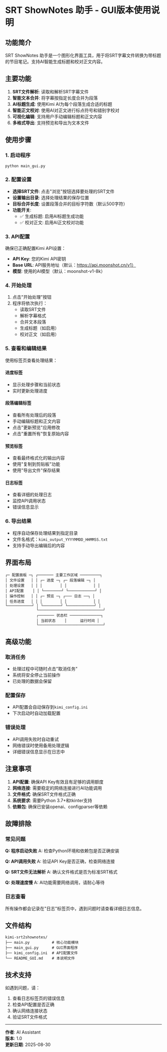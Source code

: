 # SRT ShowNotes 助手 - GUI版本使用说明

## 功能简介

SRT ShowNotes 助手是一个图形化界面工具，用于将SRT字幕文件转换为带标题的节目笔记。支持AI智能生成标题和校对正文内容。

## 主要功能

1. **SRT文件解析**: 读取和解析SRT字幕文件
2. **智能文本合并**: 将字幕按指定长度合并为段落
3. **AI标题生成**: 使用Kimi AI为每个段落生成合适的标题
4. **智能正文校对**: 使用AI对正文进行标点符号和错别字校对
5. **可视化编辑**: 支持用户手动编辑标题和正文内容
6. **多格式导出**: 支持预览和导出为文本文件

## 使用步骤

### 1. 启动程序
```bash
python main_gui.py
```

### 2. 配置设置
- **选择SRT文件**: 点击"浏览"按钮选择要处理的SRT文件
- **设置输出目录**: 选择处理结果的保存位置
- **目标合并长度**: 设置段落合并的目标字符数（默认500字符）
- **功能开关**: 
  - ✅ 生成标题: 启用AI标题生成功能
  - ✅ 校对正文: 启用AI正文校对功能

### 3. API配置
确保已正确配置Kimi API设置：
- **API Key**: 您的Kimi API密钥
- **Base URL**: API服务地址（默认：https://api.moonshot.cn/v1）
- **模型**: 使用的AI模型（默认：moonshot-v1-8k）

### 4. 开始处理
1. 点击"开始处理"按钮
2. 程序将依次执行：
   - 读取SRT文件
   - 解析字幕格式
   - 合并文本段落
   - 生成标题（如启用）
   - 校对正文（如启用）

### 5. 查看和编辑结果
使用标签页查看处理结果：

#### 进度标签
- 显示处理步骤和当前状态
- 实时更新处理进度

#### 段落编辑标签
- 查看所有处理后的段落
- 手动编辑标题和正文内容
- 点击"更新预览"应用修改
- 点击"重置所有"恢复原始内容

#### 预览标签
- 查看最终格式化的输出内容
- 使用"复制到剪贴板"功能
- 使用"导出文件"保存结果

#### 日志标签
- 查看详细的处理日志
- 监控API调用状态
- 错误信息显示

### 6. 导出结果
- 程序自动保存处理结果到指定目录
- 文件名格式：`kimi_output_YYYYMMDD_HHMMSS.txt`
- 支持手动导出编辑后的内容

## 界面布局

```
┌─ 配置面板 ─┐ ┌─────── 主要工作区域 ─────────┐
│ 文件设置   │ │ ┌─ 进度 ─┐ ┌─ 段落编辑 ─┐ │
│ 处理设置   │ │ │        │ │            │ │
│ API配置    │ │ └────────┘ └────────────┘ │
│ 操作控制   │ │ ┌─ 预览 ─┐ ┌─── 日志 ──┐ │
│ 任务进度   │ │ │        │ │            │ │
└───────────┘ │ └────────┘ └────────────┘ │
              └─────────────────────────────┘
              ┌─────── 状态栏 ──────────────┐
              │ 当前状态    │      运行时间 │
              └─────────────────────────────┘
```

## 高级功能

### 取消任务
- 处理过程中可随时点击"取消任务"
- 系统将安全停止当前操作
- 已处理的数据会保留

### 配置保存
- API配置会自动保存到`kimi_config.ini`
- 下次启动时自动加载配置

### 错误处理
- API调用失败时自动重试
- 网络错误时使用备用处理逻辑
- 详细错误信息显示在日志中

## 注意事项

1. **API配置**: 确保API Key有效且有足够的调用额度
2. **网络连接**: 需要稳定的网络连接进行AI功能调用
3. **文件格式**: 确保SRT文件格式正确
4. **系统要求**: 需要Python 3.7+和tkinter支持
5. **依赖包**: 确保已安装openai、configparser等依赖

## 故障排除

### 常见问题

**Q: 程序启动失败**
A: 检查Python环境和依赖包是否正确安装

**Q: API调用失败** 
A: 验证API Key是否正确，检查网络连接

**Q: SRT文件无法解析**
A: 确认文件格式是否为标准SRT格式

**Q: 处理速度慢**
A: AI功能需要网络调用，请耐心等待

### 日志查看
所有操作都会记录在"日志"标签页中，遇到问题时请查看详细日志信息。

## 文件结构

```
kimi-srt2shownotes/
├── main.py          # 核心功能模块
├── main_gui.py      # GUI界面程序
├── kimi_config.ini  # API配置文件
└── README_GUI.md    # 本说明文件
```

## 技术支持

如遇到问题，请：
1. 查看日志标签页的错误信息
2. 检查API配置是否正确
3. 确认网络连接状态
4. 验证SRT文件格式

---

**作者**: AI Assistant  
**版本**: 1.0  
**更新日期**: 2025-08-30
